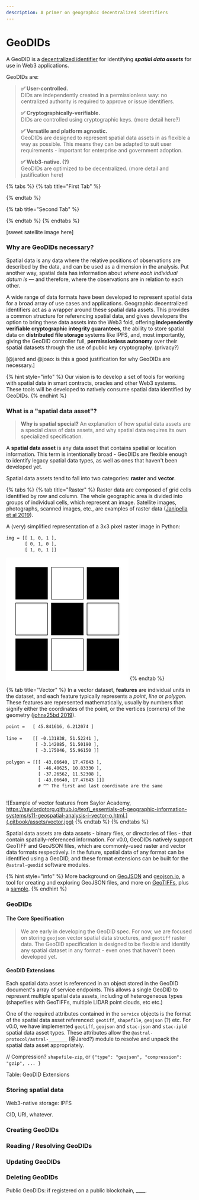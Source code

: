 ```yaml
---
description: A primer on geographic decentralized identifiers
---
```


# GeoDIDs

A GeoDID is a [decentralized identifier](https://w3c-ccg.github.io/did-spec/) for identifying _**spatial data assets**_ for use in Web3 applications. 

GeoDIDs are:

> **✅ User-controlled.**  
> DIDs are independently created in a permissionless way: no centralized authority is required to approve or issue identifiers.  
>   
> **✅ Cryptographically-verifiable.**  
> DIDs are controlled using cryptographic keys. \(more detail here?\)  
>   
> **✅ Versatile and platform agnostic.**  
> GeoDIDs are designed to represent spatial data assets in as flexible a way as possible. This means they can be adapted to suit user requirements - important for enterprise and government adoption.  
>   
> **✅ Web3-native. \(?\)**  
> GeoDIDs are optimized to be decentralized. \(more detail and justification here\)

{% tabs %}
{% tab title="First Tab" %}

{% endtab %}

{% tab title="Second Tab" %}

{% endtab %}
{% endtabs %}

\[sweet satellite image here\]

### Why are GeoDIDs necessary?

Spatial data is any data where the relative positions of observations are described by the data, and can be used as a dimension in the analysis. Put another way, spatial data has information about _where each individual datum is_ — and therefore, where the observations are in relation to each other.

A wide range of data formats have been developed to represent spatial data for a broad array of use cases and applications. Geographic decentralized identifiers act as a wrapper around these spatial data assets. This provides a common structure for referencing spatial data, and gives developers the option to bring these data assets into the Web3 fold, offering **independently verifiable cryptographic integrity guarantees**, the ability to store spatial data on **distributed file storage** systems like IPFS,  and, most importantly, giving the GeoDID controller full, **permissionless autonomy** over their spatial datasets through the use of public key cryptography. \(privacy?\)

\[@jared and @joao: is this a good justification for why GeoDIDs are necessary.\]

{% hint style="info" %}
Our vision is to develop a set of tools for working with spatial data in smart contracts, oracles and other Web3 systems. These tools will be developed to natively consume spatial data identified by GeoDIDs.
{% endhint %}

### What is a "spatial data asset"?

> **Why is spatial special?** An explanation of how spatial data assets are a special class of data assets, and why spatial data requires its own specialized specification.

A **spatial data asset** is any data asset that contains spatial or location information. This term is intentionally broad - GeoDIDs are flexible enough to identify legacy spatial data types, as well as ones that haven't been developed yet. 

Spatial data assets tend to fall into two categories: **raster** and **vector**. 

{% tabs %}
{% tab title="Raster" %}
Raster data are composed of grid cells identified by row and column. The whole geographic area is divided into groups of individual cells, which represent an image. Satellite images, photographs, scanned images, etc., are examples of raster data \([Janipella et al 2019](https://www.sciencedirect.com/topics/engineering/spatial-data)\).

A \(very\) simplified representation of a 3x3 pixel raster image in Python:

```text
img = [[ 1, 0, 1 ],
       [ 0, 1, 0 ], 
       [ 1, 0, 1 ]]
```

![](.gitbook/assets/raster.png)
{% endtab %}

{% tab title="Vector" %}
In a vector dataset, **features** are individual units in the dataset, and each feature typically represents a _point_, _line_ or _polygon._ These features are represented mathematically, usually by numbers that signify either the coordinates of the point, or the vertices \(corners\) of the geometry \([johnx25bd 2019](https://towardsdatascience.com/spatial-data-science-for-the-uninitiated-9a78804d4efa)\).

```text
point =   [ 45.841616, 6.212074 ]

line =    [[ -0.131838, 51.52241 ],
           [ -3.142085, 51.50190 ],
           [ -3.175046, 55.96150 ]]
           
polygon = [[[ -43.06640, 17.47643 ],
            [ -46.40625, 10.83330 ],
            [ -37.26562, 11.52308 ],
            [ -43.06640, 17.47643 ]]]
            # ^^ The first and last coordinate are the same
 
```

![Example of vector features from Saylor Academy, https://saylordotorg.github.io/text\_essentials-of-geographic-information-systems/s11-geospatial-analysis-i-vector-o.html.](.gitbook/assets/vector.jpg)
{% endtab %}
{% endtabs %}

Spatial data assets are data assets - binary files, or directories of files - that contain spatially-referenced information. For v0.0, GeoDIDs natively support GeoTIFF and GeoJSON files, which are commonly-used raster and vector data formats respectively. In the future, spatial data of any format can be identified using a GeoDID, and these format extensions can be built for the `@astral-geodid` software modules.

{% hint style="info" %}
More background on [GeoJSON](https://macwright.com/2015/03/23/geojson-second-bite.html) and [geojson.io](http://geojson.io/), a tool for creating and exploring GeoJSON files, and more on [GeoTIFFs](https://www.gislounge.com/what-is-a-geotiff/), plus a [sample](https://cbers.stac.cloud/item/wMAdB8x2xmsNbdUHrc28srEdZpy/A6ExZs3csirxV7jSsrFicBf2TKBJB9xubxeAy/h88cG3tZLsmVu6iM7Mjx5Pg5agdpJnF346adC9/5XYvhxvrpCphAXhLWgKjphETpsBRhKdZV1d8LAooTo3K/93J54CWKozr1bRfaJ86XbTqHyztjFiPbckxGhpGCb9tDFFyG9NFRRyXGchpjoZzHNL2HJ2PYVENgW9?si=0&t=preview#6/-34.060280/-64.037544).
{% endhint %}

### GeoDIDs

#### The Core Specification

> We are early in developing the GeoDID spec. For now, we are focused on storing `geojson` vector spatial data structures, and `geotiff` raster data. The GeoDID specification is designed to be flexible and identify any spatial dataset in any format - even ones that haven't been developed yet.

#### GeoDID Extensions

Each spatial data asset is referenced in an object stored in the GeoDID document's array of service endpoints. This allows a single GeoDID to represent multiple spatial data assets, including of heterogeneous types \(shapefiles with GeoTIFFs, multiple LIDAR point clouds, etc etc.\)

One of the required attributes contained in the `service` objects is the format of the spatial data asset referenced: `geotiff`, `shapefile`, `geojson` \(?\) etc. For v0.0, we have implemented `geotiff`, `geojson` and `stac-json` and `stac-ipld` spatial data asset types. These attributes allow the `@astral-protocol/astral-_______` \(@Jared?\) module to resolve and unpack the spatial data asset appropriately.

// Compression? `shapefile-zip`, or `{"type": "geojson", "compression": "gzip", ... }`

Table: GeoDID Extensions

### Storing spatial data

Web3-native storage: IPFS

CID, URI, whatever.

### Creating GeoDIDs

### Reading / Resolving GeoDIDs

### Updating GeoDIDs

### Deleting GeoDIDs

Public GeoDIDs: if registered on a public blockchain, \_\_\_\_.

### 

